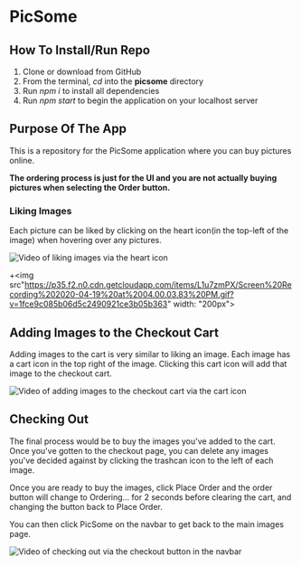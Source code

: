 # PicSome

## How To Install/Run Repo

1.  Clone or download from GitHub
2.  From the terminal, _cd_ into the **picsome** directory
3.  Run _npm i_ to install all dependencies
4.  Run _npm start_ to begin the application on your localhost server

## Purpose Of The App

This is a repository for the PicSome application where you can buy pictures online.

**The ordering process is just for the UI and you are not actually buying pictures when selecting the Order button.**

### Liking Images

Each picture can be liked by clicking on the heart icon(in the top-left of the image) when hovering over any pictures.

![Video of liking images via the heart icon](https://p35.f2.n0.cdn.getcloudapp.com/items/d5uvzoBp/Screen%20Recording%202020-04-19%20at%2003.52.05.73%20PM.gif?v=5d732a02debeddae2b4ce6236f9baab4)

+<img src"https://p35.f2.n0.cdn.getcloudapp.com/items/L1u7zmPX/Screen%20Recording%202020-04-19%20at%2004.00.03.83%20PM.gif?v=1fce9c085b06d5c2490921ce3b05b363" width: "200px">

## Adding Images to the Checkout Cart

Adding images to the cart is very similar to liking an image. Each image has a cart icon in the top right of the image. Clicking this cart icon will add that image to the checkout cart.

![Video of adding images to the checkout cart via the cart icon](https://p35.f2.n0.cdn.getcloudapp.com/items/xQuW9rlX/Screen%20Recording%202020-04-19%20at%2003.57.05.26%20PM.gif?v=fe1d60730494fd00168a48523aea5447)

## Checking Out

The final process would be to buy the images you've added to the cart. Once you've gotten to the checkout page, you can delete any images you've decided against by clicking the trashcan icon to the left of each image.

Once you are ready to buy the images, click Place Order and the order button will change to Ordering... for 2 seconds before clearing the cart, and changing the button back to Place Order.

You can then click PicSome on the navbar to get back to the main images page.

![Video of checking out via the checkout button in the navbar](https://p35.f2.n0.cdn.getcloudapp.com/items/L1u7zmPX/Screen%20Recording%202020-04-19%20at%2004.00.03.83%20PM.gif?v=1fce9c085b06d5c2490921ce3b05b363)
